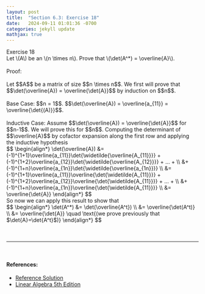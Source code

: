 ```yaml
---
layout: post
title:  "Section 6.3: Exercise 18"
date:   2024-09-11 01:01:36 -0700
categories: jekyll update
mathjax: true
---
```

<div class="ydiv">
Exercise 18
</div>
<div class="ybdiv">
Let \(A\) be an \(n \times n\). Prove that \(\det(A^*) = \overline{A}\).
</div>
<br>
Proof:
<br>
<br>
Let $$A$$ be a matrix of size $$n \times n$$. We first will prove that $$\det(\overline{A}) = \overline{\det{A}}$$ by induction on $$n$$.
<br>
<br>
Base Case: $$n = 1$$. $$\det(\overline{A}) = \overline{a_{11}} = \overline{\det{(A)}}$$.
<br>
<br>
Inductive Case: Assume $$\det(\overline{A}) = \overline{\det{A}}$$ for $$n-1$$. We will prove this for $$n$$. Computing the determinant of $$\overline{A}$$ by cofactor expansion along the first row and applying the inductive hypothesis
<div>
	$$
	\begin{align*}
	\det(\overline{A}) &= (-1)^{1+1}\overline{a_{11}}\det{\widetilde{\overline{A_{11}}}} 
	                    + (-1)^{1+2}\overline{a_{12}}\det{\widetilde{\overline{A_{12}}}} + ... + \\
						&+ (-1)^{1+n}\overline{a_{1n}}\det{\widetilde{\overline{a_{1n}}}} \\
	&= (-1)^{1+1}\overline{a_{11}}\overline{\det{\widetilde{A_{11}}}} +          (-1)^{1+2}\overline{a_{12}}\overline{\det{\widetilde{A_{11}}}} + ... + \\
		&+ (-1)^{1+n}\overline{a_{1n}}\overline{\det{\widetilde{A_{11}}}} \\
	&= \overline{\det{A}}
	\end{align*}
	$$
</div>
So now we can apply this result to show that
<div>
	$$
	\begin{align*}
	\det(A^*) &= \det(\overline{A^t}) \\
	          &= \overline{\det(A^t)} \\
			  &= \overline{\det{A}} \quad \text{(we prove previously that $\det{A}=\det{A^t}$)}
	\end{align*}
	$$
</div>
<br>
<br>
<hr>
<br>
<!------------------------------------------------------------------------------------>
<h4><b>References:</b></h4>
<ul>
<li><a href="https://media.pearsoncmg.com/aw/aw_friedberg_linearalgebra_5e/solutions/sec_6_2.html">Reference Solution</a></li>
<li><a href="https://www.amazon.com/Linear-Algebra-5th-Stephen-Friedberg/dp/0134860241/ref=tmm_hrd_swatch_0?_encoding=UTF8&qid=&sr=">Linear Algebra 5th Edition</a></li>
</ul>





















